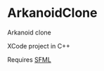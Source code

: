 ArkanoidClone
=============

Arkanoid clone

XCode project in C++

Requires [SFML](http://www.sfml-dev.org/)
